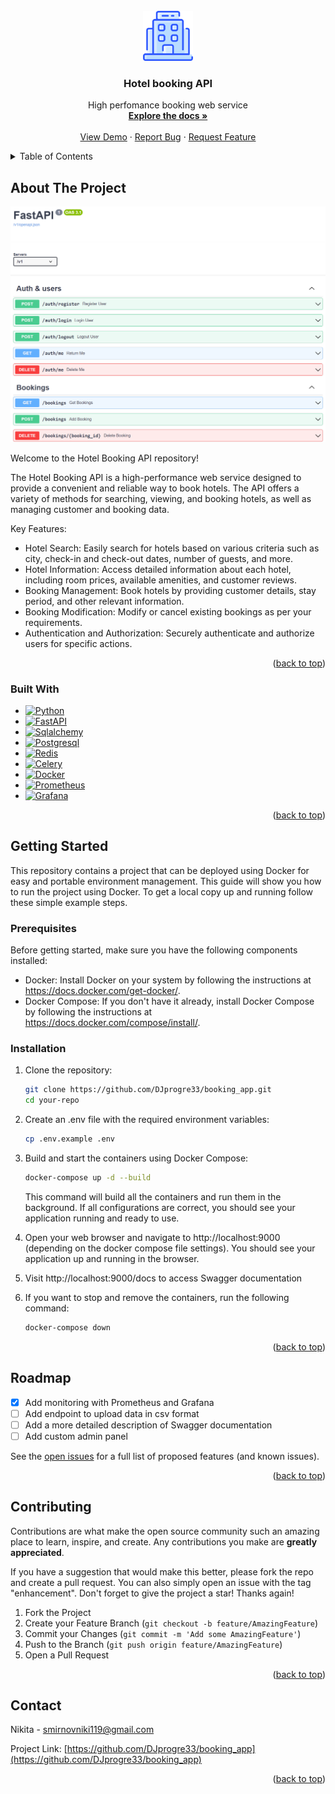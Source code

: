 <!-- PROJECT LOGO -->
<br />
<div align="center">
  <a href="https://github.com/DJprogre33/booking_app">
    <img src="images/logo.png" alt="Logo" width="80" height="80">
  </a>

<h3 align="center">Hotel booking API</h3>

  <p align="center">
    High perfomance booking web service
    <br />
    <a href="https://github.com/DJprogre33/booking_app"><strong>Explore the docs »</strong></a>
    <br />
    <br />
    <a href="https://github.com/DJprogre33/booking_app">View Demo</a>
    ·
    <a href="https://github.com/DJprogre33/booking_app/issues">Report Bug</a>
    ·
    <a href="https://github.com/DJprogre33/booking_app/issues">Request Feature</a>
  </p>
</div>



<!-- TABLE OF CONTENTS -->
<details>
  <summary>Table of Contents</summary>
  <ol>
    <li>
      <a href="#about-the-project">About The Project</a>
      <ul>
        <li><a href="#built-with">Built With</a></li>
      </ul>
    </li>
    <li>
      <a href="#getting-started">Getting Started</a>
      <ul>
        <li><a href="#prerequisites">Prerequisites</a></li>
        <li><a href="#installation">Installation</a></li>
      </ul>
    </li>
    <li><a href="#roadmap">Roadmap</a></li>
    <li><a href="#contributing">Contributing</a></li>
    <li><a href="#contact">Contact</a></li>
  </ol>
</details>



<!-- ABOUT THE PROJECT -->
## About The Project

![Product Name Screen Shot][product-screenshot]

Welcome to the Hotel Booking API repository!

The Hotel Booking API is a high-performance web service designed to provide a convenient and reliable way to book hotels. The API offers a variety of methods for searching, viewing, and booking hotels, as well as managing customer and booking data.

Key Features:
* Hotel Search: Easily search for hotels based on various criteria such as city, check-in and check-out dates, number of guests, and more.
* Hotel Information: Access detailed information about each hotel, including room prices, available amenities, and customer reviews.
* Booking Management: Book hotels by providing customer details, stay period, and other relevant information.
* Booking Modification: Modify or cancel existing bookings as per your requirements.
* Authentication and Authorization: Securely authenticate and authorize users for specific actions.

<p align="right">(<a href="#readme-top">back to top</a>)</p>



### Built With


* [![Python][Python.org]][Python-url]
* [![FastAPI][Fastapi.com]][Fastapi-url]
* [![Sqlalchemy][Sqlalchemy.com]][Sqlalchemy-url]
* [![Postgresql][Postgresql.org]][Postgresql-url]
* [![Redis][Redis.io]][Redis-url]
* [![Celery][Celery.dev]][Celery-url]
* [![Docker][Docker.com]][Docker-url]
* [![Prometheus][Prometheus.io]][Prometheus-url]
* [![Grafana][Grafana.io]][Grafana-url]


<p align="right">(<a href="#readme-top">back to top</a>)</p>


<!-- GETTING STARTED -->
## Getting Started

This repository contains a project that can be deployed using Docker for easy and portable environment management. This guide will show you how to run the project using Docker.
To get a local copy up and running follow these simple example steps.

### Prerequisites

Before getting started, make sure you have the following components installed:

* Docker: Install Docker on your system by following the instructions at https://docs.docker.com/get-docker/.
* Docker Compose: If you don't have it already, install Docker Compose by following the instructions at https://docs.docker.com/compose/install/.

### Installation

1. Clone the repository:
   ```sh
   git clone https://github.com/DJprogre33/booking_app.git
   cd your-repo
   ```
2. Create an .env file with the required environment variables:
   ```sh
   cp .env.example .env
   ```
3. Build and start the containers using Docker Compose:
   ```sh
   docker-compose up -d --build
   ```
   This command will build all the containers and run them in the background. If all configurations are correct, you should see your application running and ready to use.

4. Open your web browser and navigate to http://localhost:9000 (depending on the docker compose file settings). You should see your application up and running in the browser.
5. Visit http://localhost:9000/docs to access Swagger documentation
6. If you want to stop and remove the containers, run the following command:
   ```sh
   docker-compose down
   ```
<p align="right">(<a href="#readme-top">back to top</a>)</p>


<!-- ROADMAP -->
## Roadmap

- [X] Add monitoring with Prometheus and Grafana
- [ ] Add endpoint to upload data in csv format
- [ ] Add a more detailed description of Swagger documentation
- [ ] Add custom admin panel

See the [open issues](https://github.com/DJprogre33/booking_app/issues) for a full list of proposed features (and known issues).

<p align="right">(<a href="#readme-top">back to top</a>)</p>



<!-- CONTRIBUTING -->
## Contributing

Contributions are what make the open source community such an amazing place to learn, inspire, and create. Any contributions you make are **greatly appreciated**.

If you have a suggestion that would make this better, please fork the repo and create a pull request. You can also simply open an issue with the tag "enhancement".
Don't forget to give the project a star! Thanks again!

1. Fork the Project
2. Create your Feature Branch (`git checkout -b feature/AmazingFeature`)
3. Commit your Changes (`git commit -m 'Add some AmazingFeature'`)
4. Push to the Branch (`git push origin feature/AmazingFeature`)
5. Open a Pull Request

<p align="right">(<a href="#readme-top">back to top</a>)</p>



<!-- CONTACT -->
## Contact

Nikita - smirnovniki119@gmail.com

Project Link: [https://github.com/DJprogre33/booking_app](https://github.com/DJprogre33/booking_app)

<p align="right">(<a href="#readme-top">back to top</a>)</p>

<!-- MARKDOWN LINKS & IMAGES -->
<!-- https://www.markdownguide.org/basic-syntax/#reference-style-links -->
[product-screenshot]: images/screenshot.png
[Python.org]: https://img.shields.io/badge/Python-000000?style=for-the-badge&logo=Python&logoColor=white
[Python-url]: https://www.python.org/
[Fastapi.com]: https://img.shields.io/badge/fastapi-20232A?style=for-the-badge&logo=fastapi&logoColor=white
[Fastapi-url]: https://fastapi.tiangolo.com/
[Sqlalchemy.com]: https://img.shields.io/badge/SQLALCHEMY-35495E?style=for-the-badge&logoColor=white
[Sqlalchemy-url]: https://www.sqlalchemy.org/
[Postgresql.org]: https://img.shields.io/badge/postgresql-DD0031?style=for-the-badge&logo=postgresql&logoColor=white
[Postgresql-url]: https://www.postgresql.org/
[Redis.io]: https://img.shields.io/badge/redis-4A4A55?style=for-the-badge&logo=redis&logoColor=white
[Redis-url]: https://redis.io/
[Celery.dev]: https://img.shields.io/badge/celery-FF2D20?style=for-the-badge&logo=celery&logoColor=white
[Celery-url]: https://docs.celeryq.dev/en/stable/
[Docker.com]: https://img.shields.io/badge/docker-563D7C?style=for-the-badge&logo=docker&logoColor=white
[Docker-url]: https://www.docker.com/
[Prometheus.io]: https://img.shields.io/badge/prometheus-3884FF?style=for-the-badge&logo=prometheus&logoColor=white
[Prometheus-url]: https://prometheus.io/
[Grafana.io]: https://img.shields.io/badge/grafana-2450B2?style=for-the-badge&logo=grafana&logoColor=white
[Grafana-url]: https://grafana.com/